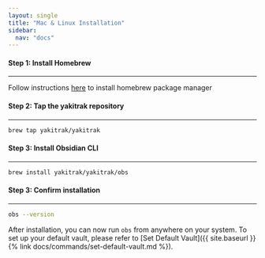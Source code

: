 ```yaml
---
layout: single
title: "Mac & Linux Installation"
sidebar:
  nav: "docs"
---
```


#### Step 1: Install Homebrew

---

Follow instructions [here](https://brew.sh/) to install homebrew package manager

#### Step 2: Tap the yakitrak repository

---

```zsh
brew tap yakitrak/yakitrak
```

#### Step 3: Install Obsidian CLI

---

```zsh
brew install yakitrak/yakitrak/obs
```

#### Step 3: Confirm installation

---

```zsh
obs --version
```

After installation, you can now run `obs` from anywhere on your system. To set up your default vault, please refer to [Set Default Vault]({{ site.baseurl }}{% link docs/commands/set-default-vault.md %}).
